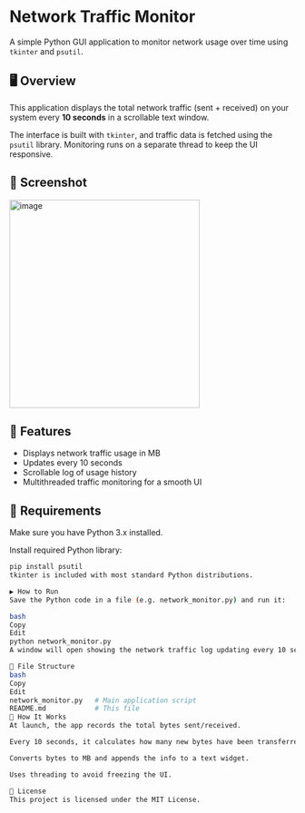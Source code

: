# Network Traffic Monitor

A simple Python GUI application to monitor network usage over time using `tkinter` and `psutil`.

## 🖥️ Overview

This application displays the total network traffic (sent + received) on your system every **10 seconds** in a scrollable text window.

The interface is built with `tkinter`, and traffic data is fetched using the `psutil` library. Monitoring runs on a separate thread to keep the UI responsive.

## 📸 Screenshot

<img width="335" height="367" alt="image" src="https://github.com/user-attachments/assets/f59c0748-6690-456c-9521-dbe550d41692" />

## 🚀 Features

- Displays network traffic usage in MB
- Updates every 10 seconds
- Scrollable log of usage history
- Multithreaded traffic monitoring for a smooth UI

## 🧰 Requirements

Make sure you have Python 3.x installed.

Install required Python library:

```bash
pip install psutil
tkinter is included with most standard Python distributions.

▶️ How to Run
Save the Python code in a file (e.g. network_monitor.py) and run it:

bash
Copy
Edit
python network_monitor.py
A window will open showing the network traffic log updating every 10 seconds.

📁 File Structure
bash
Copy
Edit
network_monitor.py   # Main application script
README.md            # This file
🧠 How It Works
At launch, the app records the total bytes sent/received.

Every 10 seconds, it calculates how many new bytes have been transferred.

Converts bytes to MB and appends the info to a text widget.

Uses threading to avoid freezing the UI.

📄 License
This project is licensed under the MIT License.
